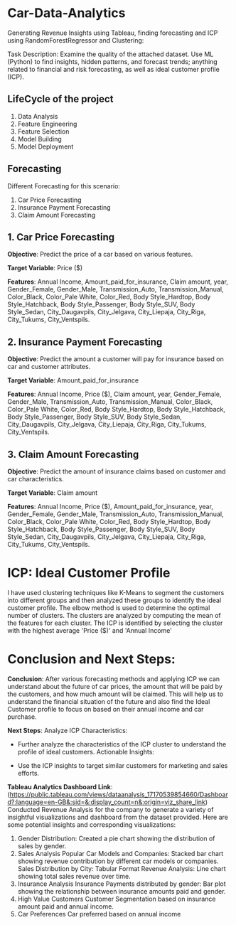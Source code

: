 # Car-Data-Analytics
Generating Revenue Insights using Tableau, finding forecasting and ICP using RandomForestRegressor and Clustering:

Task Description: Examine the quality of the attached dataset. Use ML (Python) to find insights, hidden patterns, and forecast trends; anything related to financial and risk forecasting, as well as ideal customer profile (ICP).

## **LifeCycle of the project**
1. Data Analysis
2. Feature Engineering
3. Feature Selection
4. Model Building
5. Model Deployment

## **Forecasting**
Different Forecasting for this scenario:
1. Car Price Forecasting
2. Insurance Payment Forecasting
3. Claim Amount Forecasting

## **1. Car Price Forecasting**

**Objective**: Predict the price of a car based on various features.

**Target Variable**: Price ($)

**Features**: Annual Income, Amount_paid_for_insurance, Claim amount, year, Gender_Female, Gender_Male, Transmission_Auto, Transmission_Manual, Color_Black, Color_Pale White, Color_Red, Body Style_Hardtop, Body Style_Hatchback, Body Style_Passenger, Body Style_SUV, Body Style_Sedan, City_Daugavpils, City_Jelgava, City_Liepaja, City_Riga, City_Tukums, City_Ventspils.

## **2. Insurance Payment Forecasting**

**Objective**: Predict the amount a customer will pay for insurance based on car and customer attributes.

**Target Variable**: Amount_paid_for_insurance

**Features**: Annual Income, Price ($), Claim amount, year, Gender_Female, Gender_Male, Transmission_Auto, Transmission_Manual, Color_Black, Color_Pale White, Color_Red, Body Style_Hardtop, Body Style_Hatchback, Body Style_Passenger, Body Style_SUV, Body Style_Sedan, City_Daugavpils, City_Jelgava, City_Liepaja, City_Riga, City_Tukums, City_Ventspils.

## **3. Claim Amount Forecasting**
**Objective**: Predict the amount of insurance claims based on customer and car characteristics.

**Target Variable**: Claim amount

**Features**: Annual Income, Price ($), Amount_paid_for_insurance, year, Gender_Female, Gender_Male, Transmission_Auto, Transmission_Manual, Color_Black, Color_Pale White, Color_Red, Body Style_Hardtop, Body Style_Hatchback, Body Style_Passenger, Body Style_SUV, Body Style_Sedan, City_Daugavpils, City_Jelgava, City_Liepaja, City_Riga, City_Tukums, City_Ventspils.

# **ICP: Ideal Customer Profile**
 I have used clustering techniques like K-Means to segment the customers into different groups and then analyzed these groups to identify the ideal customer profile. The elbow method is used to determine the optimal number of clusters. The clusters are analyzed by computing the mean of the features for each cluster. The ICP is identified by selecting the cluster with the highest average 'Price ($)' and 'Annual Income'

 # **Conclusion and Next Steps:**

**Conclusion**: After various forecasting methods and applying ICP we can understand about the future of car prices, the amount that will be paid by the customers, and how much amount will be claimed. This will help us to understand the financial situation of the future and also find the Ideal Customer profile to focus on based on their annual income and car purchase. 


**Next Steps**: Analyze ICP Characteristics:

* Further analyze the characteristics of the ICP cluster to understand the profile of ideal customers.
Actionable Insights:

* Use the ICP insights to target similar customers for marketing and sales efforts.


**Tableau Analytics Dashboard Link**:(https://public.tableau.com/views/dataanalysis_17170539854660/Dashboard?:language=en-GB&:sid=&:display_count=n&:origin=viz_share_link)
Conducted Revenue Analysis for the company to generate a variety of insightful visualizations and dashboard from the dataset provided. Here are some potential insights and corresponding visualizations:

1. Gender Distribution:
Created a pie chart showing the distribution of sales by gender.
2. Sales Analysis
Popular Car Models and Companies: Stacked bar chart showing revenue contribution by different car models or companies.
Sales Distribution by City: Tabular Format
Revenue Analysis: Line chart showing total sales revenue over time.
3. Insurance Analysis
Insurance Payments distributed by gender:
Bar plot showing the relationship between insurance amounts paid and gender.
4. High Value Customers
Customer Segmentation based on insurance amount paid and annual income.
5. Car Preferences
Car preferred based on annual income

